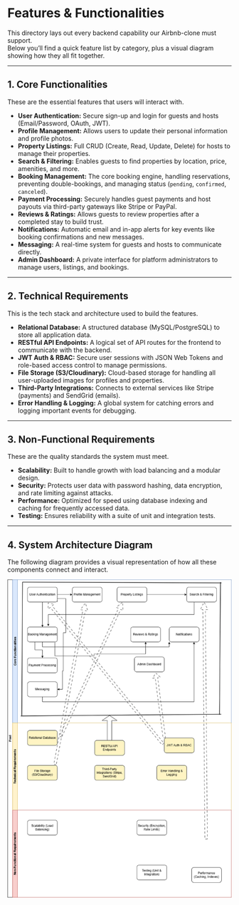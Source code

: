 # Features & Functionalities

This directory lays out every backend capability our Airbnb-clone must support.  
Below you’ll find a quick feature list by category, plus a visual diagram showing how they all fit together.

---

## 1. Core Functionalities

These are the essential features that users will interact with.

* **User Authentication:** Secure sign-up and login for guests and hosts (Email/Password, OAuth, JWT).
* **Profile Management:** Allows users to update their personal information and profile photos.
* **Property Listings:** Full CRUD (Create, Read, Update, Delete) for hosts to manage their properties.
* **Search & Filtering:** Enables guests to find properties by location, price, amenities, and more.
* **Booking Management:** The core booking engine, handling reservations, preventing double-bookings, and managing status (`pending`, `confirmed`, `canceled`).
* **Payment Processing:** Securely handles guest payments and host payouts via third-party gateways like Stripe or PayPal.
* **Reviews & Ratings:** Allows guests to review properties after a completed stay to build trust.
* **Notifications:** Automatic email and in-app alerts for key events like booking confirmations and new messages.
* **Messaging:** A real-time system for guests and hosts to communicate directly.
* **Admin Dashboard:** A private interface for platform administrators to manage users, listings, and bookings.

---

## 2. Technical Requirements

This is the tech stack and architecture used to build the features.

* **Relational Database:** A structured database (MySQL/PostgreSQL) to store all application data.
* **RESTful API Endpoints:** A logical set of API routes for the frontend to communicate with the backend.
* **JWT Auth & RBAC:** Secure user sessions with JSON Web Tokens and role-based access control to manage permissions.
* **File Storage (S3/Cloudinary):** Cloud-based storage for handling all user-uploaded images for profiles and properties.
* **Third-Party Integrations:** Connects to external services like Stripe (payments) and SendGrid (emails).
* **Error Handling & Logging:** A global system for catching errors and logging important events for debugging.

---

## 3. Non-Functional Requirements

These are the quality standards the system must meet.

* **Scalability:** Built to handle growth with load balancing and a modular design.
* **Security:** Protects user data with password hashing, data encryption, and rate limiting against attacks.
* **Performance:** Optimized for speed using database indexing and caching for frequently accessed data.
* **Testing:** Ensures reliability with a suite of unit and integration tests.

---

## 4. System Architecture Diagram

The following diagram provides a visual representation of how all these components connect and interact.

![Backend Features and Functionalities Diagram](./backend_features.png)